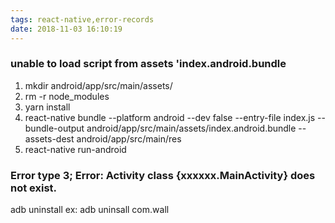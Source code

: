 ```yaml
---
tags: react-native,error-records
date: 2018-11-03 16:10:19
---
```


### unable to load script from assets 'index.android.bundle

1. mkdir android/app/src/main/assets/
2. rm -r node_modules
3. yarn install
4. react-native bundle --platform android --dev false --entry-file index.js --bundle-output android/app/src/main/assets/index.android.bundle --assets-dest android/app/src/main/res
5. react-native run-android

### Error type 3; Error: Activity class {xxxxxx.MainActivity} does not exist.

adb uninstall <package name>
ex: adb uninsall com.wall
